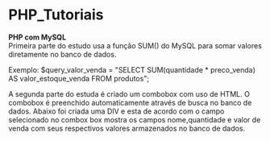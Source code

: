 # PHP_Tutoriais

<strong>PHP com MySQL</strong><br>
Primeira parte do estudo usa a função SUM() do MySQL para somar valores diretamente no banco de dados.

Exemplo:
 $query_valor_venda = "SELECT SUM(quantidade * preco_venda) AS valor_estoque_venda FROM produtos";
 
A segunda parte do estuda é criado um combobox com uso de HTML. O combobox é preenchido automaticamente através de busca no banco de dados.
Abaixo foi criada uma DIV e esta de acordo com o campo selecionado no combox box mostra os campos nome,quantidade e valor de venda com seus respectivos valores armazenados no banco de dados. 
